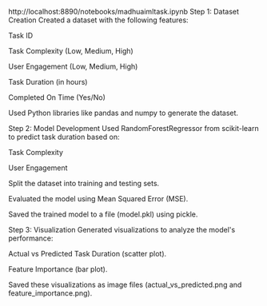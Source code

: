 http://localhost:8890/notebooks/madhuaimltask.ipynb
Step 1: Dataset Creation
Created a  dataset with the following features:

Task ID

Task Complexity (Low, Medium, High)

User Engagement (Low, Medium, High)

Task Duration (in hours)

Completed On Time (Yes/No)

Used Python libraries like pandas and numpy to generate the dataset.

Step 2: Model Development
Used RandomForestRegressor from scikit-learn to predict task duration based on:

Task Complexity

User Engagement

Split the dataset into training and testing sets.

Evaluated the model using Mean Squared Error (MSE).

Saved the trained model to a file (model.pkl) using pickle.

Step 3: Visualization
Generated visualizations to analyze the model's performance:

Actual vs Predicted Task Duration (scatter plot).

Feature Importance (bar plot).

Saved these visualizations as image files (actual_vs_predicted.png and feature_importance.png).

